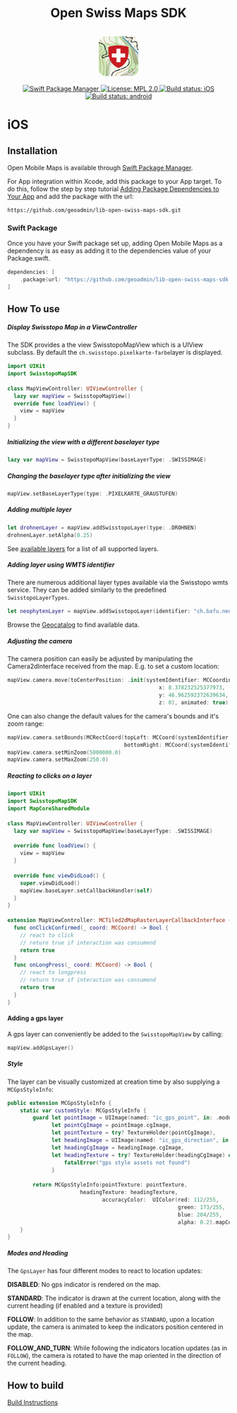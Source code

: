 <h1 align="center">Open Swiss Maps SDK</h1>

<br />

<div align="center">
  <img width="90" height="90" src="../logo.png" />
<br />
<br />
</div>

<div align="center">
    <!-- SPM -->
    <a href="https://github.com/apple/swift-package-manager">
      <img alt="Swift Package Manager"
      src="https://img.shields.io/badge/SPM-%E2%9C%93-brightgreen.svg?style=flat">
    </a>
    <!-- License -->
    <a href="https://github.com/openmobilemaps/maps-core/blob/master/LICENSE">
      <img alt="License: MPL 2.0"
      src="https://img.shields.io/badge/License-MPL%202.0-brightgreen.svg">
    </a>
    <!-- iOS Build -->
    <a href="https://github.com/geoadmin/lib-open-swiss-maps-sdk/actions/workflows/ios.yml">
      <img alt="Build status: iOS"
      src="https://github.com/geoadmin/lib-open-swiss-maps-sdk/actions/workflows/ios.yml/badge.svg">
    </a>
    <!-- android Build -->
    <a href="https://github.com/geoadmin/lib-open-swiss-maps-sdk/actions/workflows/android.yml">
      <img alt="Build status: android"
      src="https://github.com/geoadmin/lib-open-swiss-maps-sdk/actions/workflows/android.yml/badge.svg">
    </a>
</div>

# iOS

## Installation

Open Mobile Maps is available through [Swift Package Manager](https://swift.org/package-manager/).

For App integration within Xcode, add this package to your App target. To do this, follow the step by step tutorial [Adding Package Dependencies to Your App](https://developer.apple.com/documentation/xcode/adding_package_dependencies_to_your_app) and add the package with the url:
```
https://github.com/geoadmin/lib-open-swiss-maps-sdk.git
```

### Swift Package

Once you have your Swift package set up, adding Open Mobile Maps as a dependency is as easy as adding it to the dependencies value of your Package.swift.

```swift
dependencies: [
    .package(url: "https://github.com/geoadmin/lib-open-swiss-maps-sdk.git", .upToNextMajor(from: "3.2.0"))
]
```

## How To use

##### Display Swisstopo Map in a ViewController

The SDK provides a the view SwisstopoMapView which is a UIView subclass. By default the `ch.swisstopo.pixelkarte-farbe`layer is displayed.

```swift
import UIKit
import SwisstopoMapSDK

class MapViewController: UIViewController {
  lazy var mapView = SwisstopoMapView()
  override func loadView() {
    view = mapView
  }
}
```

##### Initializing the view with a different baselayer type

```swift
lazy var mapView = SwisstopoMapView(baseLayerType: .SWISSIMAGE)
```

##### Changing the baselayer type after initializing the view

```swift
mapView.setBaseLayerType(type: .PIXELKARTE_GRAUSTUFEN)
```

##### Adding multiple layer 

```swift
let drohnenLayer = mapView.addSwisstopoLayer(type: .DROHNEN)
drohnenLayer.setAlpha(0.25)
```

See [available layers](../AVAILABLE_LAYERS.md) for a list of all supported layers.

##### Adding layer using WMTS identifier

There are numerous additional layer types available via the Swisstopo wmts service. They can be added similarly to the predefined `SwisstopoLayerTypes`.

```swift
let neophytenLayer = mapView.addSwisstopoLayer(identifier: "ch.bafu.neophyten-haargurke")
```

Browse the [Geocatalog](https://map.geo.admin.ch) to find available data.

##### Adjusting the camera

The camera position can easily be adjusted by manipulating the Camera2dInterface received from the map. E.g. to set a custom location:

```swift
mapView.camera.move(toCenterPosition: .init(systemIdentifier: MCCoordinateSystemIdentifiers.epsg4326(),
                                                x: 8.378232525377973,
                                                y: 46.962592372639634,
                                                z: 0), animated: true)
```

One can also change the default values for the camera's bounds and it's zoom range:

```swift 
mapView.camera.setBounds(MCRectCoord(topLeft: MCCoord(systemIdentifier: MCCoordinateSystemIdentifiers.epsg2056(), x: 2485071.58, y: 1299941.79, z: 0.0),
                                     bottomRight: MCCoord(systemIdentifier: MCCoordinateSystemIdentifiers.epsg2056(), x: 2828515.82, y: 1075346.31, z: 0.0)))
mapView.camera.setMinZoom(5000000.0)
mapView.camera.setMaxZoom(250.0)
```

##### Reacting to clicks on a layer

```swift
import UIKit
import SwisstopoMapSDK
import MapCoreSharedModule

class MapViewController: UIViewController {
  lazy var mapView = SwisstopoMapView(baseLayerType: .SWISSIMAGE)
  
  override func loadView() {
    view = mapView
  }
  
  override func viewDidLoad() {
    super.viewDidLoad()
    mapView.baseLayer.setCallbackHandler(self)
  }
}

extension MapViewController: MCTiled2dMapRasterLayerCallbackInterface {
  func onClickConfirmed(_ coord: MCCoord) -> Bool {
    // react to click
    // return true if interaction was consumend
    return true
  }
  func onLongPress(_ coord: MCCoord) -> Bool {
    // react to longpress
    // return true if interaction was consumend
    return true
  }
}
```

#### Adding a gps layer

A gps layer can conveniently be added to the `SwisstopoMapView` by calling:
```swift
mapView.addGpsLayer()
```

##### Style

The layer can be visually customized at creation time by also supplying a `MCGpsStyleInfo`:
```swift
public extension MCGpsStyleInfo {
    static var customStyle: MCGpsStyleInfo {
        guard let pointImage = UIImage(named: "ic_gps_point", in: .module, compatibleWith: nil),
              let pointCgImage = pointImage.cgImage,
              let pointTexture = try? TextureHolder(pointCgImage),
              let headingImage = UIImage(named: "ic_gps_direction", in: .module, compatibleWith: nil),
              let headingCgImage = headingImage.cgImage,
              let headingTexture = try? TextureHolder(headingCgImage) else {
                  fatalError("gps style assets not found")
              }

        return MCGpsStyleInfo(pointTexture: pointTexture,
                       headingTexture: headingTexture,
                              accuracyColor:  UIColor(red: 112/255,
                                                      green: 173/255,
                                                      blue: 204/255,
                                                      alpha: 0.2).mapCoreColor)
    }
}
```

##### Modes and Heading

The `GpsLayer` has four different modes to react to location updates:

**DISABLED**: No gps indicator is rendered on the map.

**STANDARD**: The indicator is drawn  at the current location, along with the current heading (if enabled and a texture is provided)

**FOLLOW**: In addition to the same behavior as `STANDARD`, upon a location update, the camera is animated to keep the indicators position centered in the map.

**FOLLOW_AND_TURN**: While following the indicators location updates (as in `FOLLOW`), the camera is rotated to have the map oriented in the direction of the current heading.


## How to build
[Build Instructions](docs/install_readme.md)
